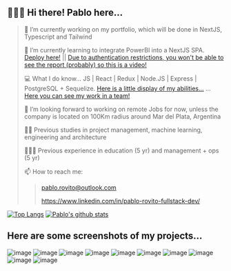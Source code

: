 ##  🙋🏿‍♂️ Hi there! Pablo here...

> 🔭 I’m currently working on my portfolio, which will be done in NextJS, Typescript and Tailwind
> 
> 🌱 I’m currently learning to integrate PowerBI into a NextJS SPA. [Deploy here!](https://powerbi-next.vercel.app/) || [Due to authentication restrictions, you won't be able to see the report (probably) so this is a video!](https://www.youtube.com/watch?v=jKrNd9vDawg)
> 
> 💻 What I do know... JS | React | Redux | Node.JS | Express | PostgreSQL + Sequelize. [Here is a little display of my abilities...](https://pi-videogames-main-hazel.vercel.app/) ... [Here you can see my work in a team!](https://frontend-five-gules.vercel.app/)
> 
> 👯 I’m looking forward to working on remote Jobs for now, unless the company is located on 100Km radius around Mar del Plata, Argentina
> 
> 👨‍🎓 Previous studies in project management, machine learning, engineering and architecture
> 
> 👨🏿‍🔧 Previous experience in education (5 yr) and management + ops (5 yr)
> 
> 📫 How to reach me: 
>> pablo.rovito@outlook.com 
>> 
>> <a href="https://www.linkedin.com/in/pablo-rovito-fullstack-dev/">https://www.linkedin.com/in/pablo-rovito-fullstack-dev/</a>


<p style={width: "100%" display:"flex", justify-content:"center"}>
  
[![Top Langs](https://github-readme-stats.vercel.app/api/top-langs/?username=Pablo-Rovito)](https://github.com/anuraghazra/github-readme-stats)
[![Pablo's github stats](https://github-readme-stats.vercel.app/api?username=Pablo-Rovito&count_private=true&show_icons=true&theme=radical&hide_rank=false)](https://github.com/anuraghazra/github-readme-stats)

</p>



## Here are some screenshots of my projects...

![image](https://user-images.githubusercontent.com/91141985/160293417-6ebc8da2-bc30-43e1-81da-0ef1c42f2dff.png)
![image](https://user-images.githubusercontent.com/91141985/160293353-c94a5d33-d334-4df3-92f4-f3813cf1f37a.png)
![image](https://user-images.githubusercontent.com/91141985/160293336-315bc09b-b1f0-4e4f-a937-591fe4dc6f13.png)
![image](https://user-images.githubusercontent.com/91141985/160293398-4698a66c-ec36-4db6-8d0b-f874c24b7763.png)
![image](https://user-images.githubusercontent.com/91141985/165198948-124f8fbe-23e1-4ab0-ae68-bce5d6e849b7.png)
![image](https://user-images.githubusercontent.com/91141985/165199026-3a710837-91e8-46ae-a322-92eede949108.png)
![image](https://user-images.githubusercontent.com/91141985/165199111-791edd30-58da-45fd-b36a-54a0fdc5e9ce.png)
![image](https://user-images.githubusercontent.com/91141985/165199159-3b602f61-3bcb-4f03-a674-31b369ee5687.png)
![image](https://user-images.githubusercontent.com/91141985/167699372-9a61c44f-2554-4a1b-82c8-f7ada331f39f.png)
![image](https://user-images.githubusercontent.com/91141985/167699381-4b9e2853-a574-4064-bd58-e4004f591b2f.png)






